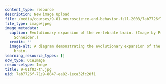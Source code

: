 ```yaml
---
content_type: resource
description: New image Upload
file: /media/courses/9-01-neuroscience-and-behavior-fall-2003/7ab7726f71e98047ea821eca32fc20f1_9-01f03-th.jpg
file_type: image/jpeg
image_metadata:
  caption: Evolutionary expansion of the vertebrate brain. (Image by Prof. Gerald
    Schneider.)
  credit: ''
  image-alt: A diagram demonstrating the evolutionary expansion of the vertebrate
    brain.
learning_resource_types: []
ocw_type: OCWImage
resourcetype: Image
title: 9-01f03-th.jpg
uid: 7ab7726f-71e9-8047-ea82-1eca32fc20f1
---
```

